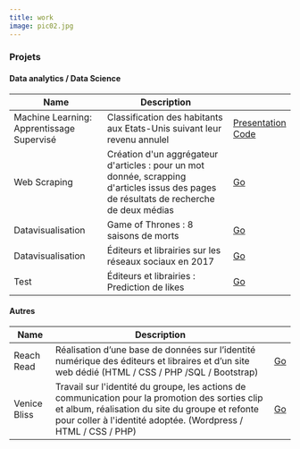 ```yaml
---
title: work
image: pic02.jpg
---
```

<section>
	<h3 class="major">Projets</h3>
	<h4>Data analytics / Data Science</h4>
	<div class="table-wrapper">
		<table>
			<thead>
				<tr>
					<th>Name</th>
					<th>Description</th>
					<th> </th>
				</tr>
			</thead>
			<tbody>
				<tr>
					<td>Machine Learning: Apprentissage Supervisé</td>
					<td> Classification des habitants aux Etats-Unis suivant leur revenu annulel </td>
					<td><a href="docs/supervised_learning project_nov19.pdf" target="blank">Presentation</a><br/><a href="docs/Supervised-learning-project-clean.html" target="blank">Code</a></td>
				</tr>
        		<tr>
					<td>Web Scraping</td>
					<td>Création d'un aggrégateur d'articles : pour un mot donnée, scrapping d'articles issus des pages de résultats de recherche de deux médias</td>
					<td><a href="docs/projet_web_scrap_final.html" target="blank">Go</a></td>
				</tr>
				<tr>
					<td>Datavisualisation</a></td>
					<td>Game of Thrones : 8 saisons de morts</td>
					<td><a href="docs/dataviz-project.html" target="blank">Go</a></td>
				</tr>        
				<tr>
					<td>Datavisualisation</td>
					<td>Éditeurs et librairies sur les réseaux sociaux en 2017</td>
					<td><a href="docs/editeurs_librairies_reseaux_sociaux_2017.pdf" target="blank">Go</a></td>
				</tr>       
				<tr>
					<td>Test</td>
					<td>Éditeurs et librairies : Prediction de likes</td>
					<td><a href="docs/predict_form.md" target="blank">Go</a></td>
				</tr>
			</tbody>
		</table>
	</div>

  <h4>Autres</h4>
  <div class="table-wrapper">
    <table>
      <thead>
        <tr>
          <th>Name</th>
          <th>Description</th>
          <th> </th>
        </tr>
      </thead>
      <tbody>
        <tr>
          <td>Reach Read</td>
          <td>Réalisation d’une base de données sur l’identité numérique des éditeurs et libraires et d’un site web dédié (HTML / CSS / PHP /SQL / Bootstrap)</td>
          <td><a href="http://reachread.com/" target="blank">Go</a></td>
        </tr>
        <tr>
          <td>Venice Bliss</td>
          <td>Travail sur l'identité du groupe, les actions de communication pour la promotion des sorties clip et album, réalisation du site du groupe et refonte pour coller à l'identité adoptée. (Wordpress / HTML / CSS / PHP)</td>
					<td><a href="http://www.venicebliss.com/" target="blank">Go</a></td>
        </tr>
      </tbody>
    </table>
  </div>

</section>
